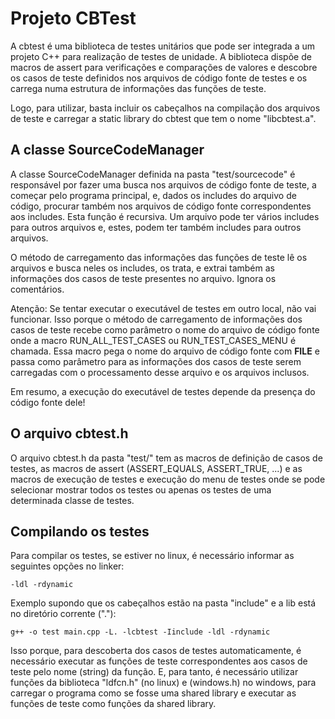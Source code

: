 # Projeto CBTest

A cbtest é uma biblioteca de testes unitários que pode ser integrada a um projeto C++ para 
realização de testes de unidade. A biblioteca dispõe de macros de assert para verificações e comparações de valores e descobre os casos de teste definidos nos arquivos de código fonte de testes e os carrega numa estrutura de informações das funções de teste.

Logo, para utilizar, basta incluir os cabeçalhos na compilação dos arquivos de teste e carregar a static library do cbtest que tem o nome "libcbtest.a".

## A classe SourceCodeManager

A classe SourceCodeManager definida na pasta "test/sourcecode" é responsável por fazer uma busca nos arquivos de código fonte de teste, a começar pelo programa principal, e, dados os includes do arquivo de código, procurar também nos arquivos de código fonte correspondentes aos includes. Esta função é recursiva. Um arquivo pode ter vários includes para outros arquivos e, estes, podem ter também includes para outros arquivos.

O método de carregamento das informações das funções de teste lê os arquivos e busca neles os includes, os trata, e extrai também as informações dos casos de teste presentes no arquivo. Ignora os comentários.

Atenção: Se tentar executar o executável de testes em outro local, não vai funcionar. Isso porque o método de carregamento de informações dos casos de teste recebe como parâmetro o nome do arquivo de código fonte onde a macro RUN_ALL_TEST_CASES ou RUN_TEST_CASES_MENU é chamada. Essa macro pega o nome do arquivo de código fonte com __FILE__ e passa como parâmetro para as informações dos casos de teste serem carregadas com o processamento desse arquivo e os arquivos inclusos.

Em resumo, a execução do executável de testes depende da presença do código fonte dele!

## O arquivo cbtest.h

O arquivo cbtest.h da pasta "test/" tem as macros de definição de casos de testes, as macros de assert (ASSERT_EQUALS, ASSERT_TRUE, ...) e as macros de execução de testes e execução do menu de testes onde se pode selecionar mostrar todos os testes ou apenas os testes de uma determinada classe de testes.

## Compilando os testes

Para compilar os testes, se estiver no linux, é necessário informar as seguintes opções no linker: 

```
-ldl -rdynamic
```

Exemplo supondo que os cabeçalhos estão na pasta "include" e a lib está no diretório corrente ("."):

```
g++ -o test main.cpp -L. -lcbtest -Iinclude -ldl -rdynamic
```

Isso porque, para descoberta dos casos de testes automaticamente, é necessário executar as funções de teste correspondentes aos casos de teste pelo nome (string) da função. E, para tanto, é necessário utilizar funções da biblioteca "ldfcn.h" (no linux) e (windows.h) no windows, para carregar o programa como se fosse uma shared library e executar as funções de teste como funções da shared library.